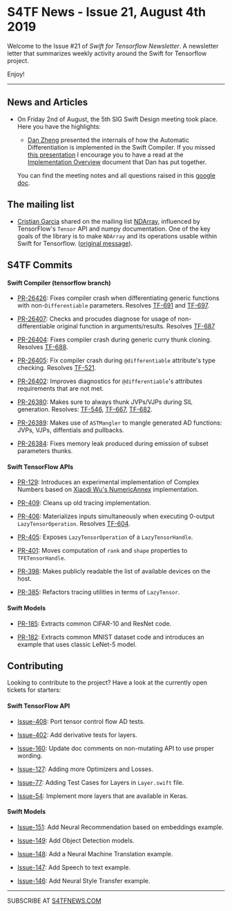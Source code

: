 S4TF News - Issue 21, August 4th 2019
===================
                
Welcome to the Issue #21 of *Swift for Tensorflow Newsletter*. A newsletter letter that summarizes weekly activity around the Swift for Tensorflow project.

Enjoy!

---

## News and Articles

* On Friday 2nd of August, the 5th SIG Swift Design meeting took place. Here you have the highlights:

    * [Dan Zheng](https://twitter.com/dancherp) presented the internals of how the Automatic Differentiation is implemented in the Swift Compiler. If you missed [this presentation](https://docs.google.com/presentation/d/1w2nyZmMWRtZeRuCp8H2se7kSWUyDOOu0Ua9koWNjK-E/edit?usp=sharing) I encourage you to have a read at the [Implementation Overview](https://docs.google.com/document/d/1_BirmTqdotglwNTOcYAW-ib6mx_jl-gH9Dbg4WmHZh0/edit#) document that Dan has put together.

    You can find the meeting notes and all questions raised in this [google doc](https://docs.google.com/document/d/1Fm56p5rV1t2Euh6WLtBFKGqI43ozC3EIjReyLk-LCLU/edit#heading=h.ybjihr2k1s4).

## The mailing list

* [Cristian Garcia](https://github.com/cgarciae) shared on the mailing list [NDArray](https://github.com/cgarciae/NDArray), influenced by TensorFlow's `Tensor` API and numpy documentation. One of the key goals of the library is to make `NDArray` and its operations usable within Swift for Tensorflow. ([original message](https://groups.google.com/a/tensorflow.org/d/msg/swift/32MQAW39nnM/y_tlpGbMBwAJ)).

## S4TF Commits

#### Swift Compiler (tensorflow branch)

* [PR-26426](https://github.com/apple/swift/pull/26426): Fixes compiler crash when differentiating generic functions with non-`Differentiable` parameters. Resolves [TF-691](https://bugs.swift.org/projects/TF/issues/TF-691) and [TF-697](https://bugs.swift.org/projects/TF/issues/TF-697).

* [PR-26407](https://github.com/apple/swift/pull/26407): Checks and procudes diagnose for usage of non-differentiable original function in arguments/results. Resolves [TF-687](https://bugs.swift.org/browse/TF-687) 

* [PR-26404](https://github.com/apple/swift/pull/26404): Fixes compiler crash during generic curry thunk cloning. Resolves [TF-688](https://bugs.swift.org/browse/TF-688). 

* [PR-26405](): Fix compiler crash during `@differentiable` attribute's type checking. Resolves [TF-521](https://bugs.swift.org/browse/TF-521).

* [PR-26402](https://github.com/apple/swift/pull/26402): Improves diagnostics for `@differentiable`'s attributes requirements that are not met. 

* [PR-26380](https://github.com/apple/swift/pull/26380): Makes sure to always thunk JVPs/VJPs during SIL generation. Resolves: [TF-546](https://bugs.swift.org/projects/TF/issues/TF-546), [TF-667](https://bugs.swift.org/projects/TF/issues/TF-667), [TF-682](https://bugs.swift.org/projects/TF/issues/TF-682). 

* [PR-26389](https://github.com/apple/swift/pull/26389): Makes use of `ASTMangler` to mangle generated AD functions: JVPs, VJPs, diffentials and pullbacks.

* [PR-26384](https://github.com/apple/swift/pull/26384): Fixes memory leak produced during emission of subset parameters thunks.

#### Swift TensorFlow APIs

* [PR-129](https://github.com/tensorflow/swift-apis/pull/129): Introduces an experimental implementation of Complex Numbers based on [Xiaodi Wu's NumericAnnex](https://github.com/xwu/NumericAnnex) implementation.

* [PR-409](https://github.com/tensorflow/swift-apis/pull/409): Cleans up old tracing implementation.

* [PR-406](https://github.com/tensorflow/swift-apis/pull/406): Materializes inputs simultaneously when executing 0-output `LazyTensorOperation`. Resolves [TF-604](https://bugs.swift.org/browse/TF-604).

* [PR-405](https://github.com/tensorflow/swift-apis/pull/405): Exposes `LazyTensorOperation` of a `LazyTensorHandle`.

* [PR-401](https://github.com/tensorflow/swift-apis/pull/401): Moves computation of `rank` and `shape` properties to `TFETensorHandle`.

* [PR-398](https://github.com/tensorflow/swift-apis/pull/398): Makes publicly readable the list of available devices on the host.

* [PR-385](https://github.com/tensorflow/swift-apis/pull/385): Refactors tracing utilities in terms of `LazyTensor`.

#### Swift Models

* [PR-185](https://github.com/tensorflow/swift-models/pull/185): Extracts common CIFAR-10 and ResNet code. 

* [PR-182](https://github.com/tensorflow/swift-models/pull/182): Extracts common MNIST dataset code and introduces an example that uses classic LeNet-5 model.

## Contributing

Looking to contribute to the project? Have a look at the currently open tickets for starters:

#### Swift TensorFlow API

* [Issue-408](https://github.com/tensorflow/swift-apis/issues/408): Port tensor control flow AD tests.

* [Issue-402](https://github.com/tensorflow/swift-apis/issues/402): Add derivative tests for layers.

* [Issue-160](https://github.com/tensorflow/swift-apis/issues/160): Update doc comments on non-mutating API to use proper wording.

* [Issue-127](https://github.com/tensorflow/swift-apis/issues/127): Adding more Optimizers and Losses.

* [Issue-77](https://github.com/tensorflow/swift-apis/issues/77):  Adding Test Cases for Layers in `Layer.swift` file.

* [Issue-54](https://github.com/tensorflow/swift-apis/issues/54): Implement more layers that are available in Keras.

#### Swift Models

* [Issue-151](https://github.com/tensorflow/swift-models/issues/151): Add Neural Recommendation based on embeddings example.

* [Issue-149](https://github.com/tensorflow/swift-models/issues/149): Add Object Detection models. 

* [Issue-148](https://github.com/tensorflow/swift-models/issues/148): Add a Neural Machine Translation example. 

* [Issue-147](https://github.com/tensorflow/swift-models/issues/147): Add Speech to text example.

* [Issue-146](https://github.com/tensorflow/swift-models/issues/146): Add Neural Style Transfer example.

---

SUBSCRIBE AT [S4TFNEWS.COM](https://www.s4tfnews.com/)
